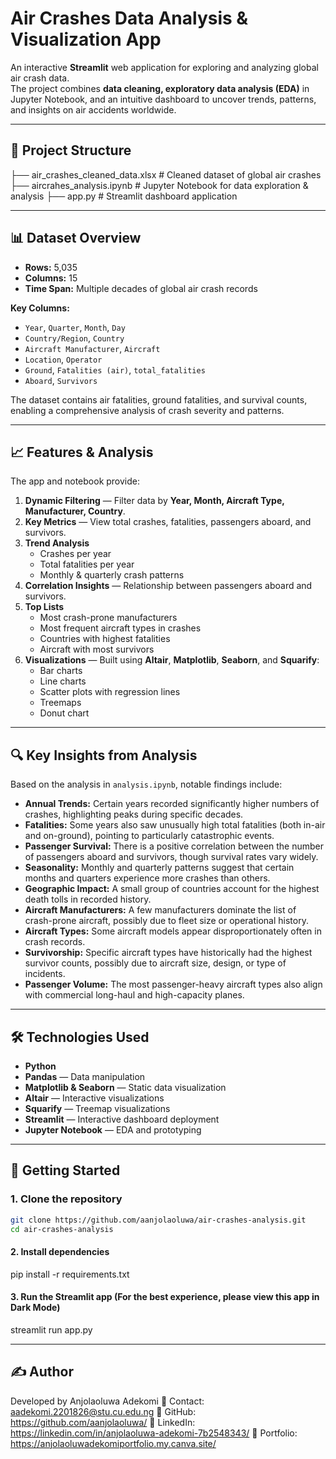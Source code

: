 # **Air Crashes Data Analysis & Visualization App**

An interactive **Streamlit** web application for exploring and analyzing global air crash data.  
The project combines **data cleaning, exploratory data analysis (EDA)** in Jupyter Notebook, and an intuitive dashboard to uncover trends, patterns, and insights on air accidents worldwide.

---

## 📂 Project Structure
├── air_crashes_cleaned_data.xlsx # Cleaned dataset of global air crashes
├── aircrahes_analysis.ipynb # Jupyter Notebook for data exploration & analysis
├── app.py # Streamlit dashboard application


---

## 📊 Dataset Overview

- **Rows:** 5,035  
- **Columns:** 15  
- **Time Span:** Multiple decades of global air crash records  

**Key Columns:**
- `Year`, `Quarter`, `Month`, `Day`
- `Country/Region`, `Country`
- `Aircraft Manufacturer`, `Aircraft`
- `Location`, `Operator`
- `Ground`, `Fatalities (air)`, `total_fatalities`
- `Aboard`, `Survivors`

The dataset contains air fatalities, ground fatalities, and survival counts, enabling a comprehensive analysis of crash severity and patterns.

---

## 📈 Features & Analysis

The app and notebook provide:

1. **Dynamic Filtering** — Filter data by **Year, Month, Aircraft Type, Manufacturer, Country**.
2. **Key Metrics** — View total crashes, fatalities, passengers aboard, and survivors.
3. **Trend Analysis**  
   - Crashes per year  
   - Total fatalities per year  
   - Monthly & quarterly crash patterns
4. **Correlation Insights** — Relationship between passengers aboard and survivors.
5. **Top Lists**  
   - Most crash-prone manufacturers  
   - Most frequent aircraft types in crashes  
   - Countries with highest fatalities  
   - Aircraft with most survivors
6. **Visualizations** — Built using **Altair**, **Matplotlib**, **Seaborn**, and **Squarify**:
   - Bar charts
   - Line charts
   - Scatter plots with regression lines
   - Treemaps
   - Donut chart

---

## 🔍 Key Insights from Analysis

Based on the analysis in `analysis.ipynb`, notable findings include:

- **Annual Trends:** Certain years recorded significantly higher numbers of crashes, highlighting peaks during specific decades.
- **Fatalities:** Some years also saw unusually high total fatalities (both in-air and on-ground), pointing to particularly catastrophic events.
- **Passenger Survival:** There is a positive correlation between the number of passengers aboard and survivors, though survival rates vary widely.
- **Seasonality:** Monthly and quarterly patterns suggest that certain months and quarters experience more crashes than others.
- **Geographic Impact:** A small group of countries account for the highest death tolls in recorded history.
- **Aircraft Manufacturers:** A few manufacturers dominate the list of crash-prone aircraft, possibly due to fleet size or operational history.
- **Aircraft Types:** Some aircraft models appear disproportionately often in crash records.
- **Survivorship:** Specific aircraft types have historically had the highest survivor counts, possibly due to aircraft size, design, or type of incidents.
- **Passenger Volume:** The most passenger-heavy aircraft types also align with commercial long-haul and high-capacity planes.

---

## 🛠️ Technologies Used

- **Python**
- **Pandas** — Data manipulation  
- **Matplotlib & Seaborn** — Static data visualization  
- **Altair** — Interactive visualizations  
- **Squarify** — Treemap visualizations  
- **Streamlit** — Interactive dashboard deployment  
- **Jupyter Notebook** — EDA and prototyping

---

## 🚀 Getting Started

### 1. Clone the repository
```bash
git clone https://github.com/aanjolaoluwa/air-crashes-analysis.git
cd air-crashes-analysis
```
#### 2. Install dependencies
pip install -r requirements.txt

#### 3. Run the Streamlit app (For the best experience, please view this app in Dark Mode)
streamlit run app.py

---

## ✍️ Author
Developed by Anjolaoluwa Adekomi
📧 Contact: aadekomi.2201826@stu.cu.edu.ng
🔗 GitHub: https://github.com/aanjolaoluwa/
🔗 LinkedIn: https://linkedin.com/in/anjolaoluwa-adekomi-7b2548343/
🔗 Portfolio: https://anjolaoluwadekomiportfolio.my.canva.site/




